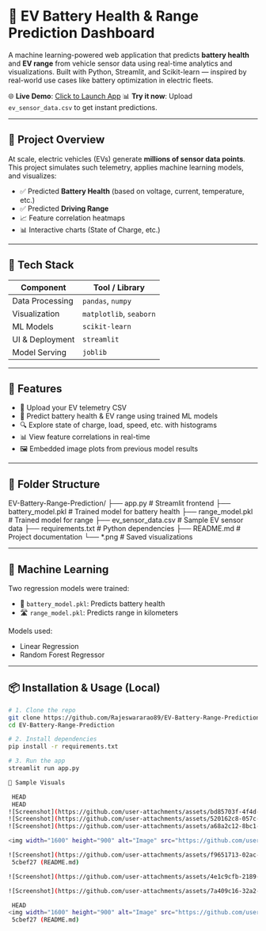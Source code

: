 # 🔋 EV Battery Health & Range Prediction Dashboard

A machine learning-powered web application that predicts **battery health** and **EV range** from vehicle sensor data using real-time analytics and visualizations. Built with Python, Streamlit, and Scikit-learn — inspired by real-world use cases like battery optimization in electric fleets.

🌐 **Live Demo**: [Click to Launch App]((https://ev-battery-range-prediction-project-aatrazjoaco6ukkratkigl.streamlit.app/))
📊 **Try it now**: Upload `ev_sensor_data.csv` to get instant predictions.

---

## 🚗 Project Overview

At scale, electric vehicles (EVs) generate **millions of sensor data points**. This project simulates such telemetry, applies machine learning models, and visualizes:

- ✅ Predicted **Battery Health** (based on voltage, current, temperature, etc.)
- ✅ Predicted **Driving Range**
- 📈 Feature correlation heatmaps
- 📊 Interactive charts (State of Charge, etc.)

---

## 🧠 Tech Stack

| Component        | Tool / Library           |
|------------------|--------------------------|
| Data Processing  | `pandas`, `numpy`        |
| Visualization    | `matplotlib`, `seaborn`  |
| ML Models        | `scikit-learn`           |
| UI & Deployment  | `streamlit`              |
| Model Serving    | `joblib`                 |

---

## 🧪 Features

- 📂 Upload your EV telemetry CSV
- 🤖 Predict battery health & EV range using trained ML models
- 🔍 Explore state of charge, load, speed, etc. with histograms
- 📊 View feature correlations in real-time
- 🖼️ Embedded image plots from previous model results

---

## 📁 Folder Structure

EV-Battery-Range-Prediction/
├── app.py # Streamlit frontend
├── battery_model.pkl # Trained model for battery health
├── range_model.pkl # Trained model for range
├── ev_sensor_data.csv # Sample EV sensor data
├── requirements.txt # Python dependencies
├── README.md # Project documentation
└── *.png # Saved visualizations


---

## 🧠 Machine Learning

Two regression models were trained:
- 🔋 `battery_model.pkl`: Predicts battery health
- 🛣️ `range_model.pkl`: Predicts range in kilometers

Models used:
- Linear Regression
- Random Forest Regressor

---

## 📦 Installation & Usage (Local)

```bash
# 1. Clone the repo
git clone https://github.com/Rajeswararao89/EV-Battery-Range-Prediction.git
cd EV-Battery-Range-Prediction

# 2. Install dependencies
pip install -r requirements.txt

# 3. Run the app
streamlit run app.py

📸 Sample Visuals

 HEAD
 HEAD
![Screenshot](https://github.com/user-attachments/assets/bd85703f-4f4d-4999-a49b-16fa6c69aa5d)
![Screenshot](https://github.com/user-attachments/assets/520162c8-057c-44c3-a335-0722255e9fc8)
![Screenshot](https://github.com/user-attachments/assets/a68a2c12-8bc1-4b25-87e5-e0f9eb6399e2)

<img width="1600" height="900" alt="Image" src="https://github.com/user-attachments/assets/f9651713-02ac-4fbf-9fd5-3dda6eaec1e0" />

![Screenshot](https://github.com/user-attachments/assets/f9651713-02ac-4fbf-9fd5-3dda6eaec1e0)
 5cbef27 (README.md)

![Screenshot](https://github.com/user-attachments/assets/4e1c9cfb-2189-499d-9e77-c063c2312351)

![Screenshot](https://github.com/user-attachments/assets/7a409c16-32a2-4364-907c-ead84f82f8f9)

 HEAD
<img width="1600" height="900" alt="Image" src="https://github.com/user-attachments/assets/7a409c16-32a2-4364-907c-ead84f82f8f9" />
 5cbef27 (README.md)
